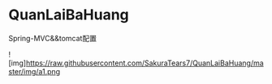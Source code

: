# QuanLaiBaHuang
Spring-MVC&amp;&amp;tomcat配置

![img]https://raw.githubusercontent.com/SakuraTears7/QuanLaiBaHuang/master/img/a1.png
